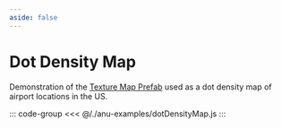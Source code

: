 ```yaml
---
aside: false
---
```


<script setup>
import { dotDensityMap } from '../anu-examples/dotDensityMap.js'
</script>

# Dot Density Map
Demonstration of the [Texture Map Prefab](../guide/prefabs/texturemaps.md) used as a dot density map of airport locations in the US.
<singleView :scene="dotDensityMap" />

::: code-group
<<< @/./anu-examples/dotDensityMap.js 
:::